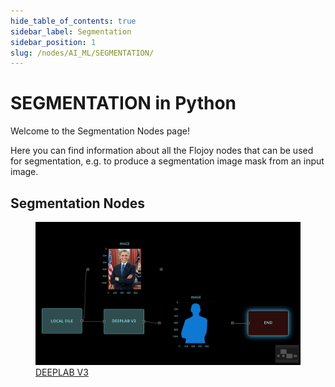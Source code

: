 ```yaml
---
hide_table_of_contents: true
sidebar_label: Segmentation
sidebar_position: 1
slug: /nodes/AI_ML/SEGMENTATION/
---
```


# SEGMENTATION in Python

Welcome to the Segmentation Nodes page!

Here you can find information about all the Flojoy nodes that can be used for segmentation, e.g. to produce a segmentation image mask from an input image.

## Segmentation Nodes

<div className="flex flex-wrap" style={{ marginLeft: "-55px" }}>

<div className="p-4">
<a href="/nodes/AI_ML/SEGMENTATION/DEEPLAB_V3/">
<figure style={{ width: "200px", height: "200px", objectFit: "scale-down", marginRight: "15px" }}>
<img src="https://raw.githubusercontent.com/flojoy-ai/docs/main/docs/nodes/AI_ML/SEGMENTATION/DEEPLAB_V3/examples/EX1/output.jpeg" style={{ width: "200px", height: "200px", objectFit: "scale-down", marginRight: "15px" }} />
<figcaption>DEEPLAB V3</figcaption>
</figure>
</a></div>

</div>